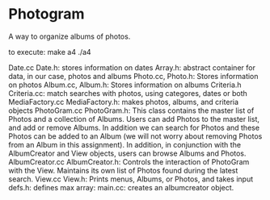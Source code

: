 # Photogram
A way to organize albums of photos.

to execute:
make a4
./a4

Date.cc Date.h: stores information on dates
Array.h: abstract container for data, in our case, photos and albums
Photo.cc, Photo.h: Stores information on photos
Album.cc, Album.h: Stores information on albums
Criteria.h Criteria.cc: match searches with photos, using categores, dates or both
MediaFactory.cc MediaFactory.h: makes photos, albums, and criteria objects
PhotoGram.cc PhotoGram.h: This class contains the master list of Photos and a collection of Albums. Users can add Photos to the 
	master list, and add or remove Albums. In addition we can search for Photos and these Photos can be added to an Album 
	(we will not worry about removing Photos from an Album in this assignment). In addition, in conjunction with the AlbumCreator 
	and View objects, users can browse Albums and Photos.  
AlbumCreator.cc AlbumCreator.h: Controls the interaction of PhotoGram with the View. Maintains its own list of Photos found during the latest search.
View.cc View.h: Prints menus, Albums, or Photos, and takes input
defs.h: defines max array:
main.cc: creates an albumcreator object. 
